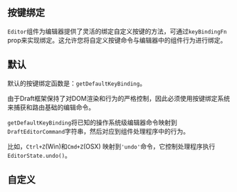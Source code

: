 ## 按键绑定

`Editor`组件为编辑器提供了灵活的绑定自定义按键的方法，可通过`keyBindingFn` prop来实现绑定。这允许您将自定义按键命令与编辑器中的组件行为进行绑定。

## 默认

默认的按键绑定函数是：`getDefaultKeyBinding`。

由于Draft框架保持了对DOM渲染和行为的严格控制，因此必须使用按键绑定系统来捕获和路由基础的编辑命令。

`getDefaultKeyBinding`将已知的操作系统级编辑器命令映射到`DraftEditorCommand`字符串，然后对应到组件处理程序中的行为。

比如，`Ctrl+Z`\(Win\)和`Cmd+Z`\(OSX\) 映射到`'undo'`命令，它控制处理程序执行`EditorState.undo()`。

## 自定义



